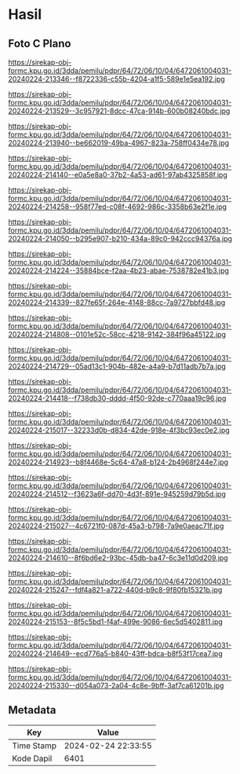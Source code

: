 # Hasil

## Foto C Plano

https://sirekap-obj-formc.kpu.go.id/3dda/pemilu/pdpr/64/72/06/10/04/6472061004031-20240224-213346--f8722336-c55b-4204-a1f5-589e1e5ea192.jpg

https://sirekap-obj-formc.kpu.go.id/3dda/pemilu/pdpr/64/72/06/10/04/6472061004031-20240224-213529--3c957921-8dcc-47ca-914b-600b08240bdc.jpg

https://sirekap-obj-formc.kpu.go.id/3dda/pemilu/pdpr/64/72/06/10/04/6472061004031-20240224-213940--be662019-49ba-4967-823a-758ff0434e78.jpg

https://sirekap-obj-formc.kpu.go.id/3dda/pemilu/pdpr/64/72/06/10/04/6472061004031-20240224-214140--e0a5e8a0-37b2-4a53-ad61-97ab4325858f.jpg

https://sirekap-obj-formc.kpu.go.id/3dda/pemilu/pdpr/64/72/06/10/04/6472061004031-20240224-214258--958f77ed-c08f-4692-986c-3358b63e2f1e.jpg

https://sirekap-obj-formc.kpu.go.id/3dda/pemilu/pdpr/64/72/06/10/04/6472061004031-20240224-214050--b295e907-b210-434a-89c0-942ccc94376a.jpg

https://sirekap-obj-formc.kpu.go.id/3dda/pemilu/pdpr/64/72/06/10/04/6472061004031-20240224-214224--35884bce-f2aa-4b23-abae-7538782e41b3.jpg

https://sirekap-obj-formc.kpu.go.id/3dda/pemilu/pdpr/64/72/06/10/04/6472061004031-20240224-214339--827fe65f-264e-4148-88cc-7a9727bbfd48.jpg

https://sirekap-obj-formc.kpu.go.id/3dda/pemilu/pdpr/64/72/06/10/04/6472061004031-20240224-214808--0101e52c-58cc-4218-9142-384f96a45122.jpg

https://sirekap-obj-formc.kpu.go.id/3dda/pemilu/pdpr/64/72/06/10/04/6472061004031-20240224-214729--05ad13c1-904b-482e-a4a9-b7d11adb7b7a.jpg

https://sirekap-obj-formc.kpu.go.id/3dda/pemilu/pdpr/64/72/06/10/04/6472061004031-20240224-214418--f738db30-dddd-4f50-92de-c770aaa19c96.jpg

https://sirekap-obj-formc.kpu.go.id/3dda/pemilu/pdpr/64/72/06/10/04/6472061004031-20240224-215017--32233d0b-d834-42de-918e-4f3bc93ec0e2.jpg

https://sirekap-obj-formc.kpu.go.id/3dda/pemilu/pdpr/64/72/06/10/04/6472061004031-20240224-214923--b8f4468e-5c64-47a8-b124-2b4968f244e7.jpg

https://sirekap-obj-formc.kpu.go.id/3dda/pemilu/pdpr/64/72/06/10/04/6472061004031-20240224-214512--f3623a6f-dd70-4d3f-891e-945259d79b5d.jpg

https://sirekap-obj-formc.kpu.go.id/3dda/pemilu/pdpr/64/72/06/10/04/6472061004031-20240224-215027--4c6721f0-087d-45a3-b798-7a9e0aeac71f.jpg

https://sirekap-obj-formc.kpu.go.id/3dda/pemilu/pdpr/64/72/06/10/04/6472061004031-20240224-214610--8f6bd6e2-93bc-45db-ba47-6c3e11d0d209.jpg

https://sirekap-obj-formc.kpu.go.id/3dda/pemilu/pdpr/64/72/06/10/04/6472061004031-20240224-215247--fdf4a821-a722-440d-b9c8-9f80fb15321b.jpg

https://sirekap-obj-formc.kpu.go.id/3dda/pemilu/pdpr/64/72/06/10/04/6472061004031-20240224-215153--8f5c5bd1-f4af-499e-9086-6ec5d5402811.jpg

https://sirekap-obj-formc.kpu.go.id/3dda/pemilu/pdpr/64/72/06/10/04/6472061004031-20240224-214649--ecd776a5-b840-43ff-bdca-b8f53f17cea7.jpg

https://sirekap-obj-formc.kpu.go.id/3dda/pemilu/pdpr/64/72/06/10/04/6472061004031-20240224-215330--d054a073-2a04-4c8e-9bff-3af7ca61201b.jpg


## Metadata

| Key        | Value               |
| ---------- | ------------------- |
| Time Stamp | 2024-02-24 22:33:55 |
| Kode Dapil | 6401                |



